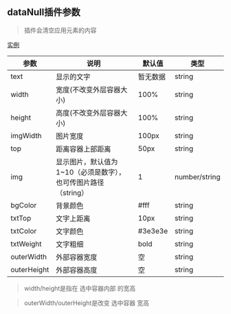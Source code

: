 ## dataNull插件参数

> 插件会清空应用元素的内容

[实例](https://mrbin1573.github.io/datanull/)

| 参数     | 说明                   | 默认值  | 类型 |
| ------   | ------                 | ------  | ------ |
| text     | 显示的文字              | 暂无数据 | string |
| width    | 宽度(不改变外层容器大小) | 100%    |string |
| height   | 高度(不改变外层容器大小) | 100%    |string |
| imgWidth | 图片宽度                | 100px   |string |
| top      | 距离容器上部距离         | 50px    |string |
| img      | 显示图片，默认值为1~10（必须是数字），也可传图片路径（string）|1|number/string|
| bgColor  | 背景颜色                | #fff    |string |
| txtTop| 文字上距离                | 10px    |string |
| txtColor | 文字颜色                | #3e3e3e |string |
| txtWeight| 文字粗细                | bold    |string |
| outerWidth| 外部容器宽度            | 空     |string |
| outerHeight| 外部容器高度            | 空     |string |

> width/height是指在 选中容器内部 的宽高


> outerWidth/outerHeight是改变 选中容器 宽高